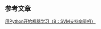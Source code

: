 
##  参考文章

[用Python开始机器学习（8：SVM支持向量机）][1]















 [1]: http://blog.csdn.net/lsldd/article/details/41581315


